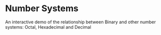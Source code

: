 # Number Systems

An interactive demo of the relationship between Binary and other number systems: Octal, Hexadecimal and Decimal
